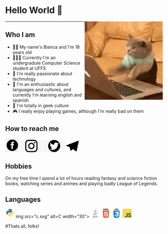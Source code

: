 # Hello World 🖖

<img align="right" src="cat.gif" width="250px">

*****

## Who I am
- 👩🏼 My name's Bianca and I'm 18 years old
- 👩🏼‍💻 Currently I'm an undergradute Computer Science student at UFFS
- 🤖 I'm really passionate about technology
- 💜 I'm an enthusiastic about languages and cultures, and currently I'm learning english and spanish
- 🖖 I'm totally in geek culture
- 🎮 I really enjoy playing games, although I'm really bad on them


## How to reach me
<a href= "https://www.facebook.com/bianca.gabriela.359126/"><img src="facebook.png" height="45px" alt="Facebook"/></a>
<a href= "https://www.instagram.com/_biancagabriela/?hl=pt-br"><img src="instagram.jpg" height="40px" alt="Instagram"/></a>
<a href= "https://twitter.com/damnchandelier"><img src="twitter.jpg" height="40px" alt="Twitter"/></a>
<a href= "https://web.telegram.org/biancagabriela"><img src="telegram.svg" height="40px" alt="Telegram"/></a>



## Hobbies
  On my free time I spend a lot of hours reading fantasy and science fiction books, watching series and animes and playing badly League of Legends.



## Languages
<a><img src="python.svg" alt=Python width="30"></a>
<a>img src="c.svg" alt=C width="30"></a>
<img src="java.svg" alt=Java width="30">
<img src="html.svg" alt=HTML5 width="30">
<img src="css.svg" alt=CSS width="30">
<img src="jss.svg" alt=JavaScrypt width="30">
  
#Thats all, folks!
